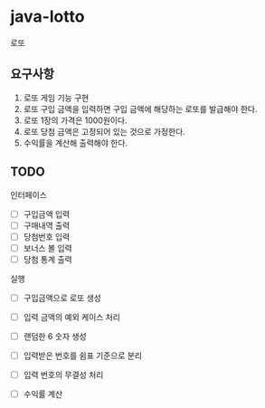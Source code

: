 # java-lotto
로또

## 요구사항
 1. 로또 게임 기능 구현
 2. 로또 구입 금액을 입력하면 구입 금액에 해당하는 로또를 발급해야 한다.
 3. 로또 1장의 가격은 1000원이다.
 4. 로또 당첨 금액은 고정되어 있는 것으로 가정한다.
 5. 수익률을 계산해 출력해야 한다.


## TODO
인터페이스
- [ ] 구입금액 입력
- [ ] 구매내역 출력
- [ ] 당첨번호 입력
- [ ] 보너스 볼 입력
- [ ] 당첨 통계 출력

실행
- [ ] 구입금액으로 로또 생성
- [ ] 입력 금액의 예외 케이스 처리
- [ ] 랜덤한 6 숫자 생성
- [ ] 입력받은 번호를 쉼표 기준으로 분리
- [ ] 입력 번호의 무결성 처리
- [ ] 수익률 계산


